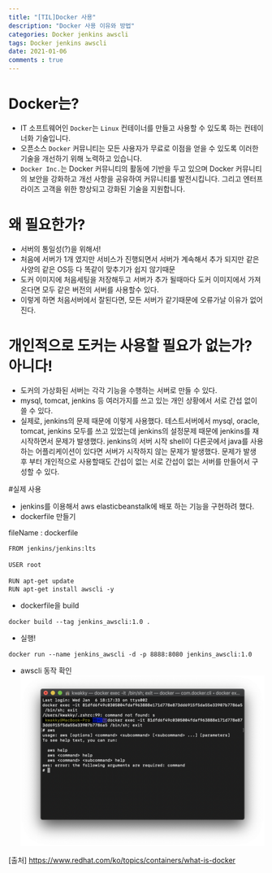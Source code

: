 ```yaml
---
title: "[TIL]Docker 사용"
description: "Docker 사용 이유와 방법"
categories: Docker jenkins awscli
tags: Docker jenkins awscli
date: 2021-01-06
comments : true
---
```

# Docker는?
* IT 소프트웨어인 `Docker`는 `Linux` 컨테이너를 만들고 사용할 수 있도록 하는 컨테이너화 기술입니다.
* 오픈소스 `Docker` 커뮤니티는 모든 사용자가 무료로 이점을 얻을 수 있도록 이러한 기술을 개선하기 위해 노력하고 있습니다.
* `Docker Inc.`는 Docker 커뮤니티의 활동에 기반을 두고 있으며 Docker 커뮤니티의 보안을 강화하고 개선 사항을 공유하여 커뮤니티를 발전시킵니다. 그리고 엔터프라이즈 고객을 위한 향상되고 강화된 기술을 지원합니다.

# 왜 필요한가?
* 서버의 통일성(?)을 위해서!
* 처음에 서버가 1개 였지만 서비스가 진행되면서 서버가 계속해서 추가 되지만 같은 사양의 같은 OS등 다 똑같이 맞추기가 쉽지 않기때문
* 도커 이미지에 처음세팅을 저장해두고 서버가 추가 될때마다 도커 이미지에서 가져온다면 모두 같은 버전의 서버를 사용할수 있다.
* 이렇게 하면 처음서버에서 잘된다면, 모든 서버가 같기때문에 오류가날 이유가 없어진다. 

# 개인적으로 도커는 사용할 필요가 없는가? 아니다!
* 도커의 가상화된 서버는 각각 기능을 수행하는 서버로 만들 수 있다.
* mysql, tomcat, jenkins 등 여러가지를 쓰고 있는 개인 상황에서 서로 간섭 없이 쓸 수 있다.
* 실제로, jenkins의 문제 때문에 이렇게 사용했다. 테스트서버에서 mysql, oracle, tomcat, jenkins 모두를 쓰고 있었는데 jenkins의 설정문제 때문에 jenkins를 재시작하면서 문제가 발생했다. jenkins의 서버 시작 shell이 다른곳에서 java를 사용하는 어플리케이션이 있다면 서버가 시작하지 않는 문제가 발생했다. 문제가 발생 후 부터 개인적으로 사용할때도 간섭이 없는 서로 간섭이 없는 서버를 만들어서 구성할 수 있다.

#실제 사용
* jenkins를 이용해서 aws elasticbeanstalk에 배포 하는 기능을 구현하려 했다.
* dockerfile 만들기

fileName : dockerfile
```
FROM jenkins/jenkins:lts

USER root

RUN apt-get update
RUN apt-get install awscli -y
```

* dockerfile을 build

```
docker build --tag jenkins_awscli:1.0 .
```

* 실행!
```
docker run --name jenkins_awscli -d -p 8888:8080 jenkins_awscli:1.0
```

* awscli 동작 확인
![awscli](/assets/images/docker/awscli.png)


[출처] https://www.redhat.com/ko/topics/containers/what-is-docker